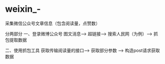 # weixin_-
采集微信公众号文章信息（包含阅读量，点赞数）

分两部分
一、登录微博公众号
    图文消息--> 超链接--> 搜索人民网（为例）--> 抓包提取数据
    
二、使用抓包工具
    获取传输阅读量的接口--> 获取部分参数 --> 构造post请求获取数据
